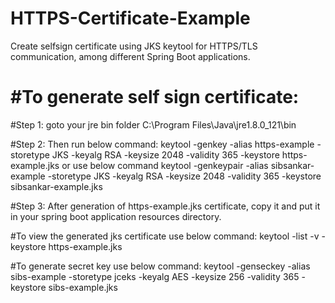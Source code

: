 # HTTPS-Certificate-Example
Create selfsign certificate using JKS keytool for HTTPS/TLS communication, among different Spring Boot applications.


#To generate self sign certificate:
==================================

#Step 1: goto your jre bin folder
C:\Program Files\Java\jre1.8.0_121\bin

#Step 2: Then run below command:
keytool -genkey -alias https-example -storetype JKS -keyalg RSA -keysize 2048 -validity 365 -keystore https-example.jks
or use below command
keytool -genkeypair -alias sibsankar-example -storetype JKS -keyalg RSA -keysize 2048 -validity 365 -keystore sibsankar-example.jks

#Step 3:
After generation of https-example.jks certificate, copy it and put it in your spring boot application resources directory.

#To view the generated jks certificate use below command:
keytool -list -v -keystore https-example.jks

#To generate secret key use below command: 
keytool -genseckey -alias sibs-example -storetype jceks -keyalg AES -keysize 256 -validity 365 -keystore sibs-example.jks
